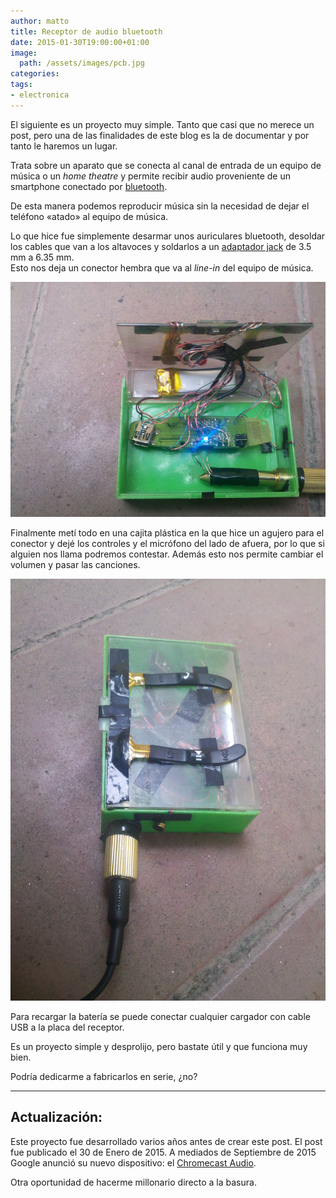 ```yaml
---
author: matto
title: Receptor de audio bluetooth
date: 2015-01-30T19:00:00+01:00
image: 
  path: /assets/images/pcb.jpg
categories:
tags:
- electronica
---
```


El siguiente es un proyecto muy simple. Tanto que casi que no merece un post, pero una de las finalidades de este blog es la de documentar y por tanto le haremos un lugar.

Trata sobre un aparato que se conecta al canal de entrada de un equipo de música o un _home theatre_ y permite recibir audio proveniente de un smartphone conectado por [bluetooth](https://www.bluetooth.com/Pages/what-is-bluetooth-technology.aspx).

De esta manera podemos reproducir música sin la necesidad de dejar el teléfono «atado» al equipo de música.

Lo que hice fue simplemente desarmar unos auriculares bluetooth, desoldar los cables que van a los altavoces y soldarlos a un [adaptador jack](https://headphonespares.sennheiser.co.uk/travel-headphones/cxc-700/jack-adapter---35mm-to-635mm-gold-plated.html) de 3.5 mm a 6.35 mm.  
Esto nos deja un conector hembra que va al _line-in_ del equipo de música.

![](/assets/images/bt_receiver.jpg)

Finalmente metí todo en una cajita plástica en la que hice un agujero para el conector y dejé los controles y el micrófono del lado de afuera, por lo que si alguien nos llama podremos contestar. Además esto nos permite cambiar el volumen y pasar las canciones.

![](/assets/images/bt_receiver2.jpg)

Para recargar la batería se puede conectar cualquier cargador con cable USB a la placa del receptor.

Es un proyecto simple y desprolijo, pero bastate útil y que funciona muy bien.

Podría dedicarme a fabricarlos en serie, ¿no?

* * *

## Actualización:

Este proyecto fue desarrollado varios años antes de crear este post. El post fue publicado el 30 de Enero de 2015. A mediados de Septiembre de 2015 Google anunció su nuevo dispositivo: el [Chromecast Audio](https://store.google.com/product/chromecast_audio).

Otra oportunidad de hacerme millonario directo a la basura.
